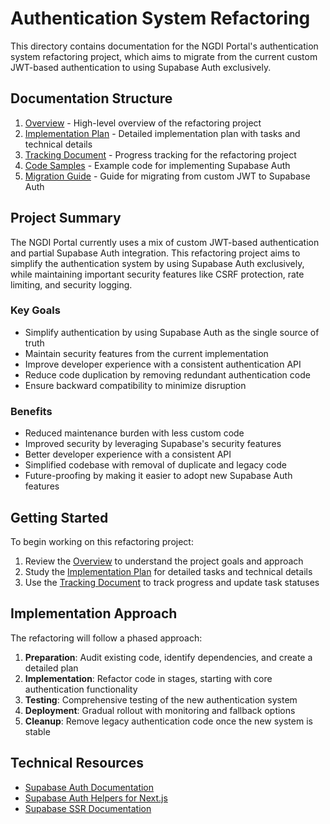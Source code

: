 # Authentication System Refactoring

This directory contains documentation for the NGDI Portal's authentication system refactoring project, which aims to migrate from the current custom JWT-based authentication to using Supabase Auth exclusively.

## Documentation Structure

1. [Overview](./01-overview.md) - High-level overview of the refactoring project
2. [Implementation Plan](./02-implementation-plan.md) - Detailed implementation plan with tasks and technical details
3. [Tracking Document](./03-tracking.md) - Progress tracking for the refactoring project
4. [Code Samples](./code-samples.md) - Example code for implementing Supabase Auth
5. [Migration Guide](./migration-guide.md) - Guide for migrating from custom JWT to Supabase Auth

## Project Summary

The NGDI Portal currently uses a mix of custom JWT-based authentication and partial Supabase Auth integration. This refactoring project aims to simplify the authentication system by using Supabase Auth exclusively, while maintaining important security features like CSRF protection, rate limiting, and security logging.

### Key Goals

- Simplify authentication by using Supabase Auth as the single source of truth
- Maintain security features from the current implementation
- Improve developer experience with a consistent authentication API
- Reduce code duplication by removing redundant authentication code
- Ensure backward compatibility to minimize disruption

### Benefits

- Reduced maintenance burden with less custom code
- Improved security by leveraging Supabase's security features
- Better developer experience with a consistent API
- Simplified codebase with removal of duplicate and legacy code
- Future-proofing by making it easier to adopt new Supabase Auth features

## Getting Started

To begin working on this refactoring project:

1. Review the [Overview](./01-overview.md) to understand the project goals and approach
2. Study the [Implementation Plan](./02-implementation-plan.md) for detailed tasks and technical details
3. Use the [Tracking Document](./03-tracking.md) to track progress and update task statuses

## Implementation Approach

The refactoring will follow a phased approach:

1. **Preparation**: Audit existing code, identify dependencies, and create a detailed plan
2. **Implementation**: Refactor code in stages, starting with core authentication functionality
3. **Testing**: Comprehensive testing of the new authentication system
4. **Deployment**: Gradual rollout with monitoring and fallback options
5. **Cleanup**: Remove legacy authentication code once the new system is stable

## Technical Resources

- [Supabase Auth Documentation](https://supabase.com/docs/guides/auth)
- [Supabase Auth Helpers for Next.js](https://supabase.com/docs/guides/auth/auth-helpers/nextjs)
- [Supabase SSR Documentation](https://supabase.com/docs/guides/auth/server-side-rendering)
